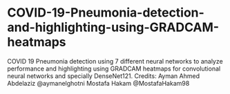 # COVID-19-Pneumonia-detection-and-highlighting-using-GRADCAM-heatmaps
COVID 19 Pneumonia detection using 7 different neural networks to analyze performance and highlighting using GRADCAM heatmaps for convolutional neural networks and specially DenseNet121.
Credits: Ayman Ahmed Abdelaziz    @aymanelghotni
         Mostafa Hakam            @MostafaHakam98
